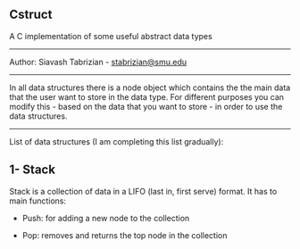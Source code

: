 ## Cstruct
A C implementation of some useful abstract data types

-----------

Author: Siavash Tabrizian - stabrizian@smu.edu

-----------

In all data structures there is a node object 
which contains the the main data that the user want to store in the data type.
For different purposes you can modify this  - based on the data that you want to store - 
in order to use the data structures.

-----------

List of data structures (I am completing this list gradually):

## 1- Stack

Stack is a collection of data in a LIFO (last in, first serve) format. 
It has to main functions:

- Push: for adding a new node to the collection

- Pop: removes and returns the top node in the collection

